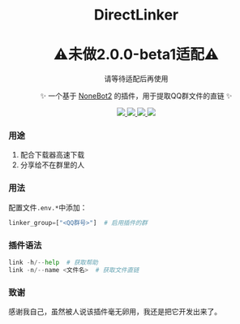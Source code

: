 <div align="center">

  # DirectLinker
  
  # ⚠未做2.0.0-beta1适配⚠
  请等待适配后再使用
  
  ✨ 一个基于 [NoneBot2](https://github.com/nonebot/nonebot2) 的插件，用于提取QQ群文件的直链 ✨
  
</div>

<p align="center">
  
  <a href="https://github.com/ninthseason/nonebot-plugin-directlinker/blob/main/LICENSE">
    <img src="https://img.shields.io/badge/license-GPL3.0-informational">
  </a>
  
  <a href="https://github.com/nonebot/nonebot2">
    <img src="https://img.shields.io/badge/nonebot-v2-green">
  </a>
  
  <a href="https://github.com/Mrs4s/go-cqhttp">
    <img src="https://img.shields.io/badge/go--cqhttp-v1.0.0-red">
  </a>
  
  <a href="">
    <img src="https://img.shields.io/badge/release-v1.0-orange">
  </a>
  
</p>

### 用途

1. 配合下载器高速下载
2. 分享给不在群里的人

### 用法

配置文件`.env.*`中添加：

```python
linker_group=["<QQ群号>"]  # 启用插件的群
```

### 插件语法

```python
link -h/--help  # 获取帮助
link -n/--name <文件名>  # 获取文件直链
```

### 致谢

感谢我自己，虽然被人说该插件毫无卵用，我还是把它开发出来了。
